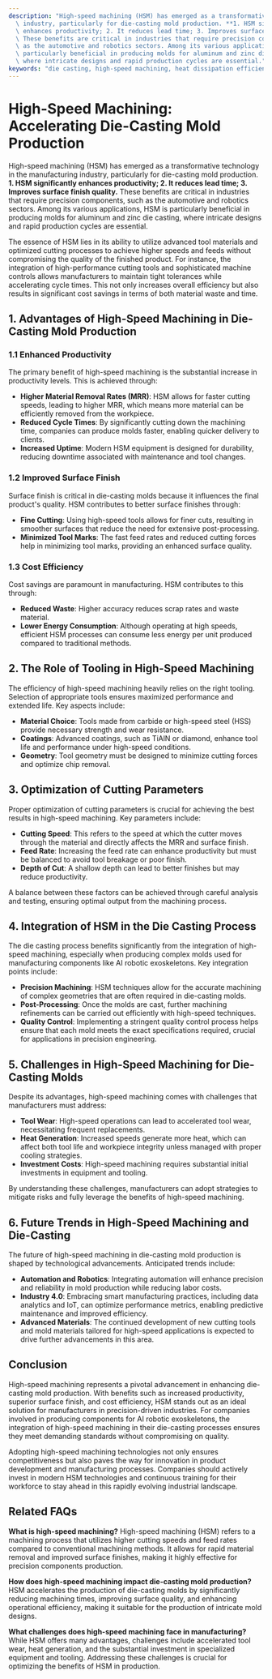 ```yaml
---
description: "High-speed machining (HSM) has emerged as a transformative technology in the manufacturing\
  \ industry, particularly for die-casting mold production. **1. HSM significantly\
  \ enhances productivity; 2. It reduces lead time; 3. Improves surface finish quality.**\
  \ These benefits are critical in industries that require precision components, such\
  \ as the automotive and robotics sectors. Among its various applications, HSM is\
  \ particularly beneficial in producing molds for aluminum and zinc die casting,\
  \ where intricate designs and rapid production cycles are essential."
keywords: "die casting, high-speed machining, heat dissipation efficiency, die casting process"
---
```

# High-Speed Machining: Accelerating Die-Casting Mold Production

High-speed machining (HSM) has emerged as a transformative technology in the manufacturing industry, particularly for die-casting mold production. **1. HSM significantly enhances productivity; 2. It reduces lead time; 3. Improves surface finish quality.** These benefits are critical in industries that require precision components, such as the automotive and robotics sectors. Among its various applications, HSM is particularly beneficial in producing molds for aluminum and zinc die casting, where intricate designs and rapid production cycles are essential.

The essence of HSM lies in its ability to utilize advanced tool materials and optimized cutting processes to achieve higher speeds and feeds without compromising the quality of the finished product. For instance, the integration of high-performance cutting tools and sophisticated machine controls allows manufacturers to maintain tight tolerances while accelerating cycle times. This not only increases overall efficiency but also results in significant cost savings in terms of both material waste and time.

## **1. Advantages of High-Speed Machining in Die-Casting Mold Production**

### **1.1 Enhanced Productivity**
The primary benefit of high-speed machining is the substantial increase in productivity levels. This is achieved through:

- **Higher Material Removal Rates (MRR)**: HSM allows for faster cutting speeds, leading to higher MRR, which means more material can be efficiently removed from the workpiece.
- **Reduced Cycle Times**: By significantly cutting down the machining time, companies can produce molds faster, enabling quicker delivery to clients.
- **Increased Uptime**: Modern HSM equipment is designed for durability, reducing downtime associated with maintenance and tool changes.

### **1.2 Improved Surface Finish**
Surface finish is critical in die-casting molds because it influences the final product's quality. HSM contributes to better surface finishes through:

- **Fine Cutting**: Using high-speed tools allows for finer cuts, resulting in smoother surfaces that reduce the need for extensive post-processing.
- **Minimized Tool Marks**: The fast feed rates and reduced cutting forces help in minimizing tool marks, providing an enhanced surface quality.

### **1.3 Cost Efficiency**
Cost savings are paramount in manufacturing. HSM contributes to this through:

- **Reduced Waste**: Higher accuracy reduces scrap rates and waste material.
- **Lower Energy Consumption**: Although operating at high speeds, efficient HSM processes can consume less energy per unit produced compared to traditional methods.

## **2. The Role of Tooling in High-Speed Machining**

The efficiency of high-speed machining heavily relies on the right tooling. Selection of appropriate tools ensures maximized performance and extended life. Key aspects include:

- **Material Choice**: Tools made from carbide or high-speed steel (HSS) provide necessary strength and wear resistance.
- **Coatings**: Advanced coatings, such as TiAlN or diamond, enhance tool life and performance under high-speed conditions.
- **Geometry**: Tool geometry must be designed to minimize cutting forces and optimize chip removal.

## **3. Optimization of Cutting Parameters**

Proper optimization of cutting parameters is crucial for achieving the best results in high-speed machining. Key parameters include:

- **Cutting Speed**: This refers to the speed at which the cutter moves through the material and directly affects the MRR and surface finish. 
- **Feed Rate**: Increasing the feed rate can enhance productivity but must be balanced to avoid tool breakage or poor finish.
- **Depth of Cut**: A shallow depth can lead to better finishes but may reduce productivity. 

A balance between these factors can be achieved through careful analysis and testing, ensuring optimal output from the machining process.

## **4. Integration of HSM in the Die Casting Process**

The die casting process benefits significantly from the integration of high-speed machining, especially when producing complex molds used for manufacturing components like AI robotic exoskeletons. Key integration points include:

- **Precision Machining**: HSM techniques allow for the accurate machining of complex geometries that are often required in die-casting molds.
- **Post-Processing**: Once the molds are cast, further machining refinements can be carried out efficiently with high-speed techniques.
- **Quality Control**: Implementing a stringent quality control process helps ensure that each mold meets the exact specifications required, crucial for applications in precision engineering.

## **5. Challenges in High-Speed Machining for Die-Casting Molds**

Despite its advantages, high-speed machining comes with challenges that manufacturers must address:

- **Tool Wear**: High-speed operations can lead to accelerated tool wear, necessitating frequent replacements.
- **Heat Generation**: Increased speeds generate more heat, which can affect both tool life and workpiece integrity unless managed with proper cooling strategies.
- **Investment Costs**: High-speed machining requires substantial initial investments in equipment and tooling.

By understanding these challenges, manufacturers can adopt strategies to mitigate risks and fully leverage the benefits of high-speed machining.

## **6. Future Trends in High-Speed Machining and Die-Casting**

The future of high-speed machining in die-casting mold production is shaped by technological advancements. Anticipated trends include:

- **Automation and Robotics**: Integrating automation will enhance precision and reliability in mold production while reducing labor costs.
- **Industry 4.0**: Embracing smart manufacturing practices, including data analytics and IoT, can optimize performance metrics, enabling predictive maintenance and improved efficiency.
- **Advanced Materials**: The continued development of new cutting tools and mold materials tailored for high-speed applications is expected to drive further advancements in this area.

## **Conclusion**

High-speed machining represents a pivotal advancement in enhancing die-casting mold production. With benefits such as increased productivity, superior surface finish, and cost efficiency, HSM stands out as an ideal solution for manufacturers in precision-driven industries. For companies involved in producing components for AI robotic exoskeletons, the integration of high-speed machining in their die-casting processes ensures they meet demanding standards without compromising on quality.

Adopting high-speed machining technologies not only ensures competitiveness but also paves the way for innovation in product development and manufacturing processes. Companies should actively invest in modern HSM technologies and continuous training for their workforce to stay ahead in this rapidly evolving industrial landscape.

## Related FAQs

**What is high-speed machining?** High-speed machining (HSM) refers to a machining process that utilizes higher cutting speeds and feed rates compared to conventional machining methods. It allows for rapid material removal and improved surface finishes, making it highly effective for precision components production.

**How does high-speed machining impact die-casting mold production?** HSM accelerates the production of die-casting molds by significantly reducing machining times, improving surface quality, and enhancing operational efficiency, making it suitable for the production of intricate mold designs.

**What challenges does high-speed machining face in manufacturing?** While HSM offers many advantages, challenges include accelerated tool wear, heat generation, and the substantial investment in specialized equipment and tooling. Addressing these challenges is crucial for optimizing the benefits of HSM in production.
